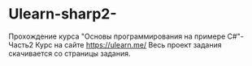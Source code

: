 # Ulearn-sharp2-

Прохождение курса "Основы программирования на примере C#"-Часть2
Курс на сайте https://ulearn.me/
Весь проект задания скачивается со страницы задания.
